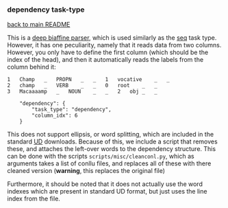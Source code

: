 ### dependency task-type

[back to main README](../README.md)

This is a [deep biaffine parser](https://openreview.net/pdf?id=Hk95PK9le), which is used similarly
as the [seq](seq.md) task type. However, it has one peculiarity, namely that it reads data
from two columns. However, you only have to define the first column (which should be the index of
the head), and then it automatically reads the labels from the column behind it:

```
1	Champ	_	PROPN	_	_	1	vocative	_	_
2	champ	_	VERB	_	_	0	root	_	_
3	Macaaaamp	_	NOUN	_	_	2	obj	_	_
```

```
    "dependency": {
        "task_type": "dependency",
        "column_idx": 6
    }
```

This does not support ellipsis, or word splitting, which are included in the
standard [UD](https://universaldependencies.org/) downloads. Because of this, we include a script
that removes these, and attaches the left-over words to the dependency structure. This can be done
with the scripts `scripts/misc/cleanconl.py`, which as arguments takes a list of conllu files, and
replaces all of these with there cleaned version (**warning**, this replaces the original file)

Furthermore, it should be noted that it does not actually use the word indexes which are present
in standard UD format, but just uses the line index from the file.

